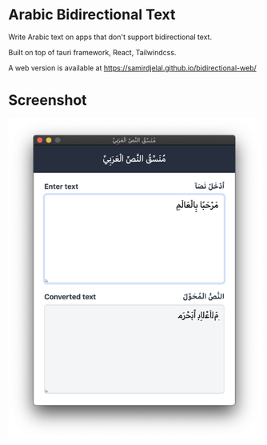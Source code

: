 # Arabic Bidirectional Text

Write Arabic text on apps that don't support bidirectional text.

Built on top of tauri framework, React, Tailwindcss.

A web version is available at https://samirdjelal.github.io/bidirectional-web/

# Screenshot

<img src="screenshot.png" align="center" width="600px" alt="Arabic Bidirectional Text"/>
